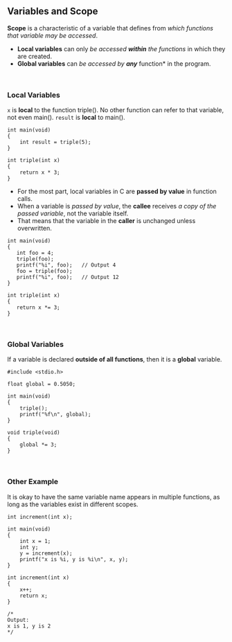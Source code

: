 ## Variables and Scope

**Scope** is a characteristic of a variable that defines from *which functions that variable may be accessed*.
* **Local variables** can only *be accessed **within** the functions* in which they are created.
* **Global variables** can *be accessed by **any*** function* in the program.

<br />

### Local Variables

`x` is **local** to the function triple(). No other function can refer to that variable, not even main(). `result` is **local** to main().

```
int main(void)
{
    int result = triple(5);
}

int triple(int x)
{
    return x * 3;
}
```

* For the most part, local variables in C are **passed by value** in function calls.
* When a variable is *passed by value*, the **callee** receives *a copy of the passed variable*, not the variable itself.
* That means that the variable in the **caller** is unchanged unless overwritten.

 ```
 int main(void)
 {
    int foo = 4;
    triple(foo);
    printf("%i", foo);   // Output 4
    foo = triple(foo);
    printf("%i", foo);   // Output 12
 }
 
 int triple(int x)
 {
    return x *= 3;
 }
 ```

<br />

### Global Variables

If a variable is declared **outside of all functions**, then it is a **global** variable.

```
#include <stdio.h>

float global = 0.5050;

int main(void)
{
    triple();
    printf("%f\n", global);
}

void triple(void)
{
    global *= 3;
}

```

<br />

### Other Example

It is okay to have the same variable name appears in multiple functions, as long as the variables exist in different scopes.

```
int increment(int x);

int main(void)
{
    int x = 1;
    int y;
    y = increment(x);
    printf("x is %i, y is %i\n", x, y);
}

int increment(int x)
{
    x++;
    return x;
}

/*
Output:
x is 1, y is 2
*/
```

